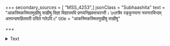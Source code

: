+++
secondary_sources = [ "MSS_4253",]
jsonClass = "Subhaashita"
text = "आकस्मिकस्मितमुखीषु सखीषु विज्ञा विज्ञास्वपि प्रणयनिह्नवमाचरन्ती।  \nतत्रैव रङ्कुनयना नयनारविन्दम् अस्पन्दमाहितवती दयिते गतेऽपि॥"
title = "आकस्मिकस्मितमुखीषु सखीषु"

+++

<details><summary>Text</summary>

आकस्मिकस्मितमुखीषु सखीषु विज्ञा विज्ञास्वपि प्रणयनिह्नवमाचरन्ती।  
तत्रैव रङ्कुनयना नयनारविन्दम् अस्पन्दमाहितवती दयिते गतेऽपि॥
</details>
